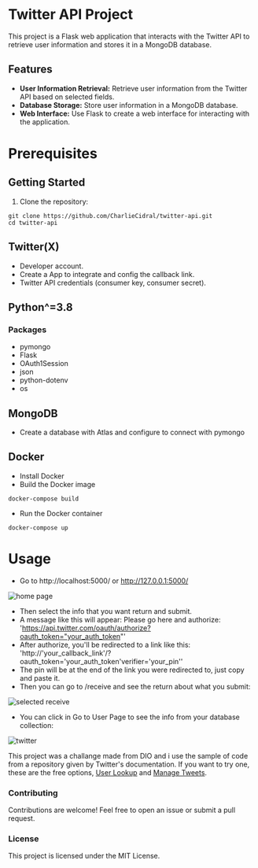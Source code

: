 # Twitter API Project

This project is a Flask web application that interacts with the Twitter API to retrieve user information and stores it in a MongoDB database.

## Features

- **User Information Retrieval:** Retrieve user information from the Twitter API based on selected fields.
- **Database Storage:** Store user information in a MongoDB database.
- **Web Interface:** Use Flask to create a web interface for interacting with the application.

# Prerequisites

## Getting Started

1. Clone the repository:

```
git clone https://github.com/CharlieCidral/twitter-api.git
cd twitter-api
```

## Twitter(X)
- Developer account.
- Create a App to integrate and config the callback link.
- Twitter API credentials (consumer key, consumer secret).

## Python^=3.8

### Packages
- pymongo
- Flask
- OAuth1Session
- json
- python-dotenv
- os

## MongoDB

- Create a database with Atlas and configure to connect with pymongo

## Docker

- Install Docker
- Build the Docker image
```
docker-compose build

```
- Run the Docker container
```
docker-compose up

```
# Usage
- Go to http://localhost:5000/ or http://127.0.0.1:5000/

![home page](https://github.com/CharlieCidral/twitter-api/assets/69029099/3ff1afd5-87ab-4371-99df-50e29017eb9d)

- Then select the info that you want return and submit.
- A message like this will appear: Please go here and authorize: 'https://api.twitter.com/oauth/authorize?oauth_token="your_auth_token"'
- After authorize, you'll be redirected to a link like this: 'http://'your_callback_link'/?oauth_token='your_auth_token'verifier='your_pin''
- The pin will be at the end of the link you were redirected to, just copy and paste it.
- Then you can go to /receive and see the return about what you submit:

![selected receive](https://github.com/CharlieCidral/twitter-api/assets/69029099/1ae72d00-7e3a-4a7f-84d0-972fcdd19096)

- You can click in Go to User Page to see the info from your database collection:

![twitter](https://github.com/CharlieCidral/twitter-api/assets/69029099/1ea8f594-e1a7-45f5-994b-bbc917b2d834)


This project was a challange made from DIO and i use the sample of code from a repository given by Twitter's documentation. 
If you want to try one, these are the free options, [User Lookup](https://github.com/twitterdev/Twitter-API-v2-sample-code/blob/main/User-Lookup/get_users_me_user_context.py) and [Manage Tweets](https://github.com/twitterdev/Twitter-API-v2-sample-code/blob/main/Manage-Tweets/create_tweet.py).

### Contributing
Contributions are welcome! Feel free to open an issue or submit a pull request.

### License
This project is licensed under the MIT License.

